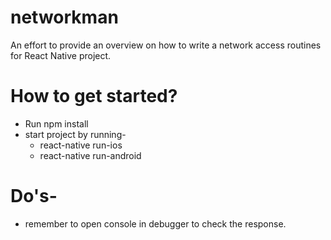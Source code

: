 # networkman
An effort to provide an overview on how to write a network access routines for React Native project.

# How to get started?
* Run npm install
* start project by running-
  * react-native run-ios
  * react-native run-android

# Do's-
* remember to open console in debugger to check the response.
